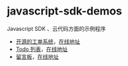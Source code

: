 javascript-sdk-demos
====================
Javascript SDK 、云代码方面的示例程序


* [开源的工单系统](https://github.com/avoscloud/ticket-app)，[在线地址](https://ticket.avosapps.com)
* [Todo 列表](https://github.com/avoscloud/todo)，[在线地址](https://todolist.avosapps.com)
* [留言板](https://github.com/killme2008/cloudcode-test)，[在线地址](https://myapp.avosapps.com)
